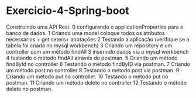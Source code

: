 # Exercicio-4-Spring-boot
Construindo uma API Rest.  0 configurando o applicationProperties para o banco de dados.  1 Criando uma model  coloque todos os atributos necessários + get seters+ anotações  2 Testando a aplicação (verifique se a tabela foi criada no mysql workbench)  3 Criando um repository e um controller com um método findAll  3 inserindo dados via o mysql workbench  4 testando o método findAll através do postman.  5 Criando um método findById no controller  6 Testando o método findByID via  postman.  7 Criando um  método post no controller  8 Testando o método post via postman.  9 Criando um método put no controller.  10 Testando o método put no postman.  11 Criando um método delete no controller  12 Testando o método delete no postman.
